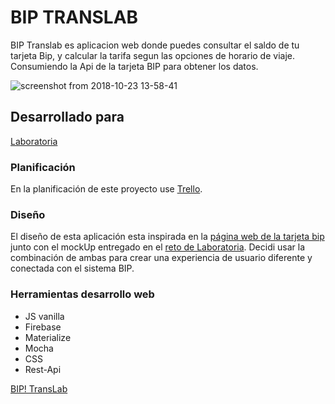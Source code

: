 # BIP TRANSLAB

BIP Translab es aplicacion web donde puedes consultar el saldo de tu tarjeta Bip, y calcular la tarifa segun las opciones de horario de viaje. Consumiendo la Api de la tarjeta BIP para obtener los datos.

![screenshot from 2018-10-23 13-58-41](https://user-images.githubusercontent.com/39122711/47377522-de3c5080-d6cb-11e8-8b13-5d2748fa3199.png)

## Desarrollado para
[Laboratoria](https://www.laboratoria.la/)

### Planificación

En la planificación de este proyecto use [Trello](https://trello.com/b/kZ4QcznP/translab).

### Diseño
El diseño de esta aplicación esta inspirada en la [página web de la tarjeta bip](http://www.tarjetabip.cl/) junto con el mockUp entregado en el [reto de Laboratoria](https://github.com/natichan/TransLab/blob/master/assets/img/MockUpRetoLaboratoria). Decidi usar la combinación de ambas para crear una experiencia de usuario diferente y conectada con el sistema BIP.

### Herramientas desarrollo web
- JS vanilla
- Firebase
- Materialize
- Mocha
- CSS
- Rest-Api

[BIP! TransLab](https://natichan.github.io/TransLab/)
